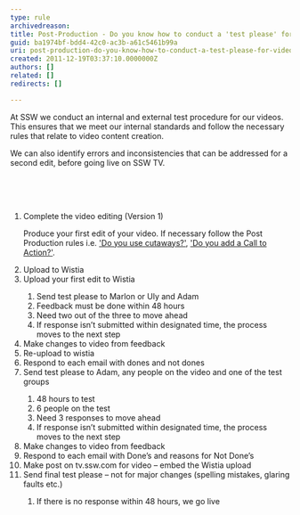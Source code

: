 ```yaml
---
type: rule
archivedreason: 
title: Post-Production - Do you know how to conduct a 'test please' for video?
guid: ba1974bf-bdd4-42c0-ac3b-a61c5461b99a
uri: post-production-do-you-know-how-to-conduct-a-test-please-for-video
created: 2011-12-19T03:37:10.0000000Z
authors: []
related: []
redirects: []

---
```



<p>​​At SSW we conduct an internal and external test procedure for our videos. This ensures that we meet our internal standards and follow the necessary rules that relate to video content creation. </p>
<p>We can also identify errors and inconsistencies that can be addressed for a second edit, before going live on SSW TV.​</p>
<br><excerpt class='endintro'></excerpt><br>
<br><ol><li>Complete the video editing (Version 1)</li>
<p>Produce your first edit of your video. If necessary follow the Post Production rules i.e. <a href="/DesignandPresentation/RulesToBetterVideoRecording/Pages/Do-you-use-cutaways.aspx">'Do you use cutaways?'</a>, <a href="/DesignandPresentation/RulesToBetterVideoRecording/Pages/Adding-a-call-to-action.aspx">'Do you add a Call to Action?'</a>.</p>
<li>Upload to Wistia 
</li>
<li>Upload your first edit to Wistia</li>
<ol><li>Send test please to Marlon or Uly and Adam</li>
<li>Feedback must be done within 48 hours</li>
<li>Need two out of the three to move ahead</li>
<li>If response isn’t submitted within designated time, the process moves to the next step</li></ol>
<li>Make changes to video from feedback</li>
<li>Re-upload to wistia</li>
<li>Respond to each email with dones and not dones</li>
<li>Send test please to Adam, any people on the video and one of the test groups</li>
<ol><li>48 hours to test</li>
<li>6 people on the test</li>
<li>Need 3 responses to move ahead</li>
<li>If response isn’t submitted within designated time, the process moves to the next step</li></ol>
<li>Make changes to video from feedback</li>
<li>Respond to each email with Done’s and reasons for Not Done’s</li>
<li>Make post on tv.ssw.com for video – embed the Wistia upload</li>
<li>Send final test please – not for major changes (spelling mistakes, glaring faults etc.)</li>
<ol><li>If there is no response within 48 hours, we go live</li></ol></ol>


